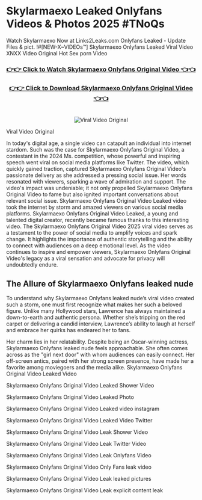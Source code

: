 # Skylarmaexo Leaked Onlyfans Videos & Photos 2025 #TNoQs

Watch Skylarmaexo Now at Links2Leaks.com Onlyfans Leaked - Update Files & pict. !#[NEW-X~VIDEOs™] Skylarmaexo Onlyfans Leaked Viral Video XNXX Video Original Hot Sex porn Video
<br>
<div align="center">
<h3><a href="https://links2leaks.com/skylarmaexo" rel="nofollow">👉👉 Click to Watch Skylarmaexo Onlyfans Original Video 👈👈</a></h3>
<h3><a href="https://links2leaks.com/skylarmaexo" rel="nofollow">👉👉 Click to Download Skylarmaexo Onlyfans Original Video 👈👈</a></h3>
<br>
<a href="https://links2leaks.com/skylarmaexo" rel="nofollow"><img src="https://i.ibb.co/Gkj2r4b/banner.png" alt="Viral Video Original" style="max-width: 100%; display: inline-block;" data-target="animated-image.originalImage"></a>
</div>

Viral Video Original

In today's digital age, a single video can catapult an individual into internet stardom. Such was the case for Skylarmaexo Onlyfans Original Video, a contestant in the 2024 Ms. competition, whose powerful and inspiring speech went viral on social media platforms like Twitter.
The video, which quickly gained traction, captured Skylarmaexo Onlyfans Original Video's passionate delivery as she addressed a pressing social issue. Her words resonated with viewers, sparking a wave of admiration and support. The video's impact was undeniable; it not only propelled Skylarmaexo Onlyfans Original Video to fame but also ignited important conversations about relevant social issue.
Skylarmaexo Onlyfans Original Video Leaked video took the internet by storm and amazed viewers on various social media platforms. Skylarmaexo Onlyfans Original Video Leaked, a young and talented digital creator, recently became famous thanks to this interesting video.
The Skylarmaexo Onlyfans Original Video 2025 viral video serves as a testament to the power of social media to amplify voices and spark change. It highlights the importance of authentic storytelling and the ability to connect with audiences on a deep emotional level. As the video continues to inspire and empower viewers, Skylarmaexo Onlyfans Original Video's legacy as a viral sensation and advocate for privacy will undoubtedly endure.

<h2>The Allure of Skylarmaexo Onlyfans leaked nude</h2>


To understand why Skylarmaexo Onlyfans leaked nude’s viral video created such a storm, one must first recognize what makes her such a beloved figure. Unlike many Hollywood stars, Lawrence has always maintained a down-to-earth and authentic persona. Whether she’s tripping on the red carpet or delivering a candid interview, Lawrence’s ability to laugh at herself and embrace her quirks has endeared her to fans.

Her charm lies in her relatability. Despite being an Oscar-winning actress, Skylarmaexo Onlyfans leaked nude feels approachable. She often comes across as the "girl next door" with whom audiences can easily connect. Her off-screen antics, paired with her strong screen presence, have made her a favorite among moviegoers and the media alike.
Skylarmaexo Onlyfans Original Video Leaked Video

Skylarmaexo Onlyfans Original Video Leaked Shower Video

Skylarmaexo Onlyfans Original Video Leaked Photo

Skylarmaexo Onlyfans Original Video Leaked video instagram

Skylarmaexo Onlyfans Original Video Leaked Video Twitter

Skylarmaexo Onlyfans Original Video Leak Shower Video

Skylarmaexo Onlyfans Original Video Leak Twitter Video

Skylarmaexo Onlyfans Original Video Leak Onlyfans Video

Skylarmaexo Onlyfans Original Video Only Fans leak video

Skylarmaexo Onlyfans Original Video Leak leaked pictures

Skylarmaexo Onlyfans Original Video Leak explicit content leak